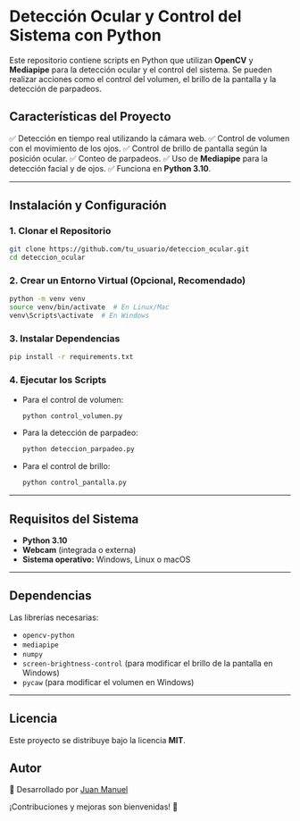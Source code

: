 # Detección Ocular y Control del Sistema con Python

Este repositorio contiene scripts en Python que utilizan **OpenCV** y **Mediapipe** para la detección ocular y el control del sistema. Se pueden realizar acciones como el control del volumen, el brillo de la pantalla y la detección de parpadeos.

## Características del Proyecto
✅ Detección en tiempo real utilizando la cámara web.
✅ Control de volumen con el movimiento de los ojos.
✅ Control de brillo de pantalla según la posición ocular.
✅ Conteo de parpadeos.
✅ Uso de **Mediapipe** para la detección facial y de ojos.
✅ Funciona en **Python 3.10**.

---

## Instalación y Configuración
### 1. Clonar el Repositorio
```bash
git clone https://github.com/tu_usuario/deteccion_ocular.git
cd deteccion_ocular
```

### 2. Crear un Entorno Virtual (Opcional, Recomendado)
```bash
python -m venv venv
source venv/bin/activate  # En Linux/Mac
venv\Scripts\activate  # En Windows
```

### 3. Instalar Dependencias
```bash
pip install -r requirements.txt
```

### 4. Ejecutar los Scripts
- Para el control de volumen:
  ```bash
  python control_volumen.py
  ```
- Para la detección de parpadeo:
  ```bash
  python deteccion_parpadeo.py
  ```
- Para el control de brillo:
  ```bash
  python control_pantalla.py
  ```

---

## Requisitos del Sistema
- **Python 3.10**
- **Webcam** (integrada o externa)
- **Sistema operativo:** Windows, Linux o macOS

---

## Dependencias
Las librerías necesarias:
- `opencv-python`
- `mediapipe`
- `numpy`
- `screen-brightness-control` (para modificar el brillo de la pantalla en Windows)
- `pycaw` (para modificar el volumen en Windows)

---

## Licencia
Este proyecto se distribuye bajo la licencia **MIT**.

## Autor
📌 Desarrollado por [Juan Manuel](https://github.com/JuanManuel1970)

¡Contribuciones y mejoras son bienvenidas! 🚀

